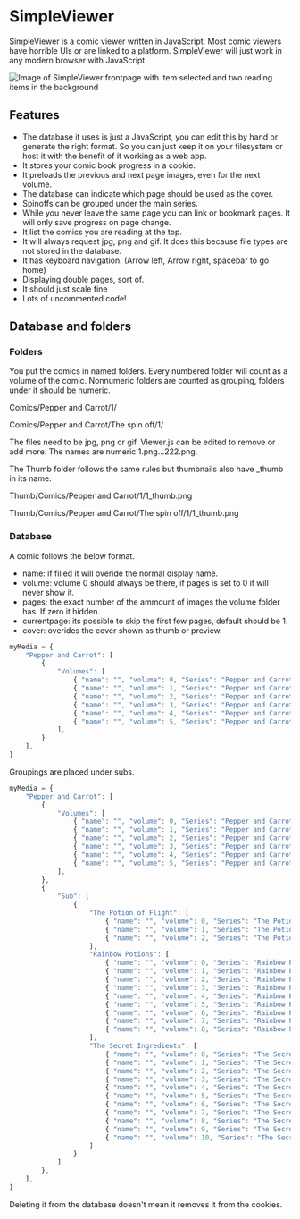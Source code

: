 # SimpleViewer

SimpleViewer is a comic viewer written in JavaScript. Most comic viewers have horrible UIs or are linked to a platform. SimpleViewer will just work in any modern browser with JavaScript.

![Image of SimpleViewer frontpage with item selected and two reading items in the background](https://i.imgur.com/4BtfdVL.png)

## Features
- The database it uses is just a JavaScript, you can edit this by hand or generate the right format. So you can just keep it on your filesystem or host it with the benefit of it working as a web app.
- It stores your comic book progress in a cookie.
- It preloads the previous and next page images, even for the next volume.
- The database can indicate which page should be used as the cover.
- Spinoffs can be grouped under the main series.
- While you never leave the same page you can link or bookmark pages. It will only save progress on page change.
- It list the comics you are reading at the top.
- It will always request jpg, png and gif. It does this because file types are not stored in the database.
- It has keyboard navigation. (Arrow left, Arrow right, spacebar to go home)
- Displaying double pages, sort of.
- It should just scale fine
- Lots of uncommented code!

## Database and folders

### Folders
You put the comics in named folders. Every numbered folder will count as a volume of the comic. Nonnumeric folders are counted as grouping, folders under it should be numeric.


Comics/Pepper and Carrot/1/

Comics/Pepper and Carrot/The spin off/1/

The files need to be jpg, png or gif. Viewer.js can be edited to remove or add more. The names are numeric 1.png...222.png.

The Thumb folder follows the same rules but thumbnails also have _thumb in its name.


Thumb/Comics/Pepper and Carrot/1/1_thumb.png

Thumb/Comics/Pepper and Carrot/The spin off/1/1_thumb.png


### Database

A comic follows the below format.

- name: if filled it will overide the normal display name.
- volume: volume 0 should always be there, if pages is set to 0 it will never show it.
- pages: the exact number of the ammount of images the volume folder has. If zero it hidden.
- currentpage: its possible to skip the first few pages, default should be 1.
- cover: overides the cover shown as thumb or preview.

```javascript
myMedia = {
	"Pepper and Carrot": [
		{
			"Volumes": [
				{ "name": "", "volume": 0, "Series": "Pepper and Carrot", "pages": 0, "currentpage": 1, "cover": 0 },
				{ "name": "", "volume": 1, "Series": "Pepper and Carrot", "pages": 10, "currentpage": 1, "cover": 0 },
				{ "name": "", "volume": 2, "Series": "Pepper and Carrot", "pages": 20, "currentpage": 1, "cover": 0 },
				{ "name": "", "volume": 3, "Series": "Pepper and Carrot", "pages": 30, "currentpage": 1, "cover": 0 },
				{ "name": "", "volume": 4, "Series": "Pepper and Carrot", "pages": 40, "currentpage": 1, "cover": 0 },
				{ "name": "", "volume": 5, "Series": "Pepper and Carrot", "pages": 50, "currentpage": 1, "cover": 0 }
			],
		}
    ],
}
```
Groupings are placed under subs.
```javascript
myMedia = {
	"Pepper and Carrot": [
		{
			"Volumes": [
				{ "name": "", "volume": 0, "Series": "Pepper and Carrot", "pages": 0, "currentpage": 1, "cover": 0 },
				{ "name": "", "volume": 1, "Series": "Pepper and Carrot", "pages": 10, "currentpage": 1, "cover": 0 },
				{ "name": "", "volume": 2, "Series": "Pepper and Carrot", "pages": 20, "currentpage": 1, "cover": 0 },
				{ "name": "", "volume": 3, "Series": "Pepper and Carrot", "pages": 30, "currentpage": 1, "cover": 0 },
				{ "name": "", "volume": 4, "Series": "Pepper and Carrot", "pages": 40, "currentpage": 1, "cover": 0 },
				{ "name": "", "volume": 5, "Series": "Pepper and Carrot", "pages": 50, "currentpage": 1, "cover": 0 }
			],
        },
        {
			"Sub": [
				{
					"The Potion of Flight": [
						{ "name": "", "volume": 0, "Series": "The Potion of Flight", "pages": 0, "currentpage": 1, "cover": 0 },
						{ "name": "", "volume": 1, "Series": "The Potion of Flight", "pages": 10, "currentpage": 1, "cover": 0 },
						{ "name": "", "volume": 2, "Series": "The Potion of Flight", "pages": 20, "currentpage": 1, "cover": 0 }
					],
					"Rainbow Potions": [
						{ "name": "", "volume": 0, "Series": "Rainbow Potions", "pages": 0, "currentpage": 1, "cover": 0 },
						{ "name": "", "volume": 1, "Series": "Rainbow Potions", "pages": 10, "currentpage": 1, "cover": 0 },
						{ "name": "", "volume": 2, "Series": "Rainbow Potions", "pages": 20, "currentpage": 1, "cover": 0 },
						{ "name": "", "volume": 3, "Series": "Rainbow Potions", "pages": 30, "currentpage": 1, "cover": 0 },
						{ "name": "", "volume": 4, "Series": "Rainbow Potions", "pages": 40, "currentpage": 1, "cover": 0 },
						{ "name": "", "volume": 5, "Series": "Rainbow Potions", "pages": 50, "currentpage": 1, "cover": 0 },
						{ "name": "", "volume": 6, "Series": "Rainbow Potions", "pages": 60, "currentpage": 1, "cover": 0 },
						{ "name": "", "volume": 7, "Series": "Rainbow Potions", "pages": 70, "currentpage": 1, "cover": 0 },
						{ "name": "", "volume": 8, "Series": "Rainbow Potions", "pages": 80, "currentpage": 1, "cover": 0 }
					],
					"The Secret Ingredients": [
						{ "name": "", "volume": 0, "Series": "The Secret Ingredients", "pages": 0, "currentpage": 1, "cover": 0 },
						{ "name": "", "volume": 1, "Series": "The Secret Ingredients", "pages": 10, "currentpage": 1, "cover": 0 },
						{ "name": "", "volume": 2, "Series": "The Secret Ingredients", "pages": 20, "currentpage": 1, "cover": 0 },
						{ "name": "", "volume": 3, "Series": "The Secret Ingredients", "pages": 30, "currentpage": 1, "cover": 0 },
						{ "name": "", "volume": 4, "Series": "The Secret Ingredients", "pages": 40, "currentpage": 1, "cover": 0 },
						{ "name": "", "volume": 5, "Series": "The Secret Ingredients", "pages": 50, "currentpage": 1, "cover": 0 },
						{ "name": "", "volume": 6, "Series": "The Secret Ingredients", "pages": 60, "currentpage": 1, "cover": 0 },
						{ "name": "", "volume": 7, "Series": "The Secret Ingredients", "pages": 70, "currentpage": 1, "cover": 0 },
						{ "name": "", "volume": 8, "Series": "The Secret Ingredients", "pages": 80, "currentpage": 1, "cover": 0 },
						{ "name": "", "volume": 9, "Series": "The Secret Ingredients", "pages": 90, "currentpage": 1, "cover": 0 },
						{ "name": "", "volume": 10, "Series": "The Secret Ingredients", "pages": 10, "currentpage": 1, "cover": 0 }
					]
				}
			]
		},
    ],
}
```

Deleting it from the database doesn't mean it removes it from the cookies.
